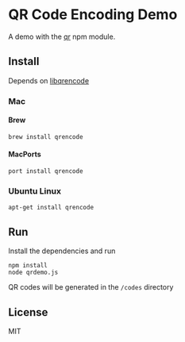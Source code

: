 # QR Code Encoding Demo

A demo with the [qr](https://npmjs.org/package/qr) npm module.

## Install
Depends on [libqrencode](http://fukuchi.org/works/qrencode/)

### Mac

#### Brew

```
brew install qrencode
```

#### MacPorts

```
port install qrencode
```

### Ubuntu Linux

```
apt-get install qrencode
```

## Run
Install the dependencies and run

```
npm install
node qrdemo.js
```

QR codes will be generated in the `/codes` directory

## License

MIT
